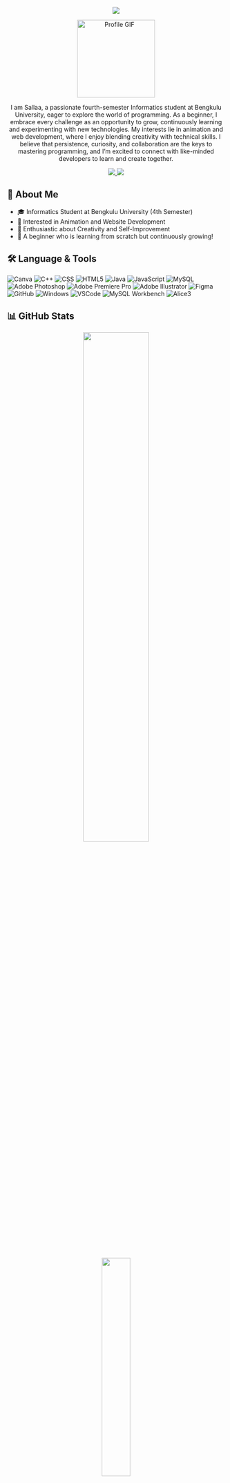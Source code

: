 <p align="center">
    <img src="https://readme-typing-svg.herokuapp.com?color=E22FE4&width=510&height=28&lines=Hi+👋+I'm+Sallaa+Fikriyatul+Arifah;Excited+to+Learn+and+Grow;Starting+from+Zero+but+Ready+to+Explore!&center=true">
</p>
<p align="center">
    <img src="https://github.com/7oSkaaa/7oSkaaa/blob/main/Images/about_me.gif?raw=true" alt="Profile GIF" width="180px">
</p>
<p align="center">
  I am Sallaa, a passionate fourth-semester Informatics student at Bengkulu University, eager to explore the world of programming. As a beginner, I embrace every challenge as an opportunity to grow, continuously learning and experimenting with new technologies. My interests lie in animation and web development, where I enjoy blending creativity with technical skills. I believe that persistence, curiosity, and collaboration are the keys to mastering programming, and I’m excited to connect with like-minded developers to learn and create together.
</p>
<div align="center">
    <a href="https://www.instagram.com/sella.118?igsh=c3N6Ymxpd3NudXUy" target="blank">
        <img src="https://img.shields.io/badge/Instagram-E22FE4?style=for-the-badge&logo=Instagram&logoColor=white" target="_blank" />
    </a>
    <a href="https://wa.link/jte60l" target="blank">
        <img src="https://img.shields.io/badge/Whatsapp-E22FE4?style=for-the-badge&logo=Whatsapp&logoColor=white" target="_blank" />
    </a>
</div>

## 📌 About Me
- 🎓 Informatics Student at Bengkulu University (4th Semester)
- 🎨 Interested in Animation and Website Development
- 🚀 Enthusiastic about Creativity and Self-Improvement
- 🌱 A beginner who is learning from scratch but continuously growing!

## 🛠️ Language & Tools
![Canva](https://img.shields.io/badge/canva-%2300599C.svg?style=for-the-badge&logo=canva&logoColor=white)
![C++](https://img.shields.io/badge/c++-%2300599C.svg?style=for-the-badge&logo=c%2B%2B&logoColor=white) 
![CSS](https://img.shields.io/badge/css-%231572B6.svg?style=for-the-badge&logo=css&logoColor=white) 
![HTML5](https://img.shields.io/badge/html5-%23E34F26.svg?style=for-the-badge&logo=html5&logoColor=white) 
![Java](https://img.shields.io/badge/java-%23ED8B00.svg?style=for-the-badge&logo=openjdk&logoColor=white) 
![JavaScript](https://img.shields.io/badge/javascript-%23323330.svg?style=for-the-badge&logo=javascript&logoColor=%23F7DF1E) 
![MySQL](https://img.shields.io/badge/mysql-4479A1.svg?style=for-the-badge&logo=mysql&logoColor=white) 
![Adobe Photoshop](https://img.shields.io/badge/adobe%20photoshop-%2331A8FF.svg?style=for-the-badge&logo=adobe%20photoshop&logoColor=white) 
![Adobe Premiere Pro](https://img.shields.io/badge/Adobe%20Premiere%20Pro-9999FF.svg?style=for-the-badge&logo=Adobe%20Premiere%20Pro&logoColor=white) 
![Adobe Illustrator](https://img.shields.io/badge/adobe%20illustrator-%23FF9A00.svg?style=for-the-badge&logo=adobe%20illustrator&logoColor=white) 
![Figma](https://img.shields.io/badge/figma-%23F24E1E.svg?style=for-the-badge&logo=figma&logoColor=white)
![GitHub](https://img.shields.io/badge/github-%23121011.svg?style=for-the-badge&logo=github&logoColor=white) 
![Windows](https://img.shields.io/badge/windows-%23F05033.svg?style=for-the-badge&logo=gitforwindows&logoColor=white)
![VSCode](https://img.shields.io/badge/vscode-%2300599C.svg?style=for-the-badge&logo=visualstudio&logoColor=white)
![MySQL Workbench](https://img.shields.io/badge/MySQL%20Workbench-4479A1.svg?style=for-the-badge&logo=MySQL&logoColor=white)
![Alice3](https://img.shields.io/badge/Alice3-000957.svg?style=for-the-badge&logo=alice3&logoColor=white)

## 📊 GitHub Stats
<div align="center">
  <img src="https://github-readme-stats.vercel.app/api?username=Sallaa118&theme=radical&hide_border=true&include_all_commits=true&count_private=true" width="55%" /> </br>
  <img src="https://github-readme-stats.vercel.app/api/top-langs/?username=Sallaa118&theme=radical&hide_border=true&include_all_commits=true&count_private=true&layout=compact" width="36%" /> </br>
</div>

## 📺 Project Videos
<div align="center">
    
[![TUBES PPBO A1 || CERITA RAKYAT ANOK LUMANG || KELOMPOK 2](https://ytcards.demolab.com/?id=i4fX1f41gqs&title=TUBES+PPBO+A1+||+CERITA+RAKYAT+ANOK+LUMANG+||+KELOMPOK+2&lang=en&timestamp=1740593333&background_color=000957&title_color=E22FE4&stats_color=%23dedede&max_title_lines=1&width=260&border_radius=5&duration=123 "TUBES PPBO A1 || CERITA RAKYAT ANOK LUMANG || KELOMPOK 2")](https://youtu.be/i4fX1f41gqs?si=i4p0CXSuQmauGFEF)
[![KEYURA || Tugas Besar Kelompok 6 (HOROR)](https://ytcards.demolab.com/?id=JZ-8aefvnq8&title=KEYURA+||+Tugas+Besar+Kelompok+6+(HOROR)&lang=en&timestamp=1740593333&background_color=000957&title_color=E22FE4&stats_color=%23dedede&max_title_lines=1&width=260&border_radius=5&duration=123 "KEYURA || Tugas Besar Kelompok 6 (HOROR)")](https://youtu.be/JZ-8aefvnq8?si=_KWQjZ5cc8uwsR0B)
[![Tubes PBO A1 || Greenfoot Space Adventure || Kelompok 2](https://ytcards.demolab.com/?id=ag4t3MrGPdQ&title=Tubes+PBO+A1+||+Greenfoot+Space+Adventure+||+Kelompok+2&lang=en&timestamp=1740593333&background_color=000957&title_color=E22FE4&stats_color=%23dedede&max_title_lines=1&width=260&border_radius=5&duration=123 "Tubes PBO A1 || Greenfoot Space Adventure || Kelompok 2")](https://youtu.be/ag4t3MrGPdQ?si=QOlh_zeeJ3lx9F1l)
</div>

<p align="center"> <img src="https://komarev.com/ghpvc/?username=Sallaa118&label=Profile%20views&color=0e75b6&style=flat" alt="sella" /> </p>
